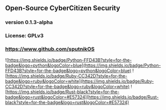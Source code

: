 
## Open-Source CyberCitizen Security
### version 0.1.3-alpha
### License: GPLv3
### https://www.github.com/sputnikOS

![https://img.shields.io/badge/Python-FFD43B?style=for-the-badge&logo=python&logoColor=blue](https://img.shields.io/badge/Python-FFD43B?style=for-the-badge&logo=python&logoColor=blue)
![https://img.shields.io/badge/Ruby-CC342D?style=for-the-badge&logo=ruby&logoColor=white](https://img.shields.io/badge/Ruby-CC342D?style=for-the-badge&logo=ruby&logoColor=white)
![https://img.shields.io/badge/Rust-black?style=for-the-badge&logo=rust&logoColor=#E57324](https://img.shields.io/badge/Rust-black?style=for-the-badge&logo=rust&logoColor=#E57324)
